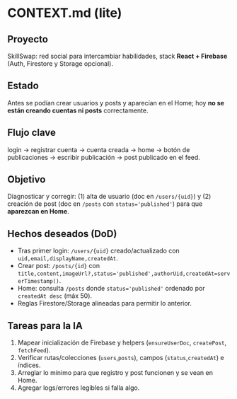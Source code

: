 # CONTEXT.md (lite)

## Proyecto
SkillSwap: red social para intercambiar habilidades, stack **React + Firebase** (Auth, Firestore y Storage opcional).

## Estado
Antes se podían crear usuarios y posts y aparecían en el Home; hoy **no se están creando cuentas ni posts** correctamente.

## Flujo clave
login → registrar cuenta → cuenta creada → home → botón de publicaciones → escribir publicación → post publicado en el feed.

## Objetivo
Diagnosticar y corregir: (1) alta de usuario (doc en `/users/{uid}`) y (2) creación de post (doc en `/posts` con `status='published'`) para que **aparezcan en Home**.

## Hechos deseados (DoD)
- Tras primer login: `/users/{uid}` creado/actualizado con `uid,email,displayName,createdAt`.
- Crear post: `/posts/{id}` con `title,content,imageUrl?,status='published',authorUid,createdAt=serverTimestamp()`.
- Home: consulta `/posts` donde `status='published'` ordenado por `createdAt desc` (máx 50).
- Reglas Firestore/Storage alineadas para permitir lo anterior.

## Tareas para la IA
1) Mapear inicialización de Firebase y helpers (`ensureUserDoc`, `createPost`, `fetchFeed`).  
2) Verificar rutas/colecciones (`users`,`posts`), campos (`status`,`createdAt`) e índices.  
3) Arreglar lo mínimo para que registro y post funcionen y se vean en Home.  
4) Agregar logs/errores legibles si falla algo.
